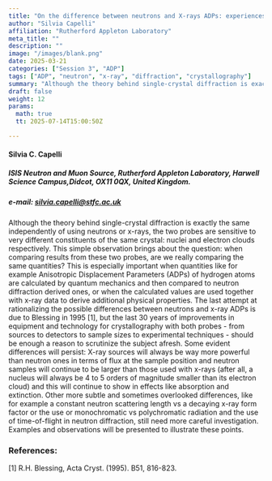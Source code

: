 ```yaml
---
title: "On the difference between neutrons and X-rays ADPs: experiences and observations"
author: "Silvia Capelli"
affiliation: "Rutherford Appleton Laboratory"
meta_title: ""
description: ""
image: "/images/blank.png"
date: 2025-03-21
categories: ["Session 3", "ADP"]
tags: ["ADP", "neutron", "x-ray", "diffraction", "crystallography"]
summary: "Although the theory behind single-crystal diffraction is exactly the same independently of using neutrons or x-rays, the two probes are sensitive to very different  constituents of the same crystal: nuclei and electron clouds respectively"
draft: false
weight: 12
params:
  math: true
  tt: 2025-07-14T15:00:50Z

---
```


#### Silvia C. Capelli

##### ISIS Neutron and Muon Source, Rutherford Appleton Laboratory, Harwell Science Campus,Didcot, OX11 0QX, United Kingdom.

##### e-mail: silvia.capelli@stfc.ac.uk

Although the theory behind single-crystal diffraction is exactly the same independently of using
neutrons or x-rays, the two probes are sensitive to very different constituents of the same
crystal: nuclei and electron clouds respectively. This simple observation brings about the
question: when comparing results from these two probes, are we really comparing the same
quantities? This is especially important when quantities like for example Anisotropic
Displacement Parameters (ADPs) of hydrogen atoms are calculated by quantum mechanics
and then compared to neutron diffraction derived ones, or when the calculated values are used
together with x-ray data to derive additional physical properties.
The last attempt at rationalizing the possible differences between neutrons and x-ray ADPs is
due to Blessing in 1995 [1], but the last 30 years of improvements in equipment and technology
for crystallography with both probes - from sources to detectors to sample sizes to experimental
techniques - should be enough a reason to scrutinize the subject afresh.
Some evident differences will persist: X-ray sources will always be way more powerful than
neutron ones in terms of flux at the sample position and neutron samples will continue to be
larger than those used with x-rays (after all, a nucleus will always be 4 to 5 orders of magnitude
smaller than its electron cloud) and this will continue to show in effects like absorption and
extinction. Other more subtle and sometimes overlooked differences, like for example a
constant neutron scattering length vs a decaying x-ray form factor or the use or monochromatic
vs polychromatic radiation and the use of time-of-flight in neutron diffraction, still need more
careful investigation.
Examples and observations will be presented to illustrate these points.

### References:

[1] R.H. Blessing, Acta Cryst. (1995). B51, 816-823.
